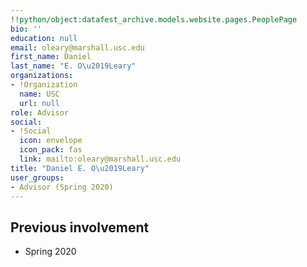 ```yaml
---
!!python/object:datafest_archive.models.website.pages.PeoplePage
bio: ''
education: null
email: oleary@marshall.usc.edu
first_name: Daniel
last_name: "E. O\u2019Leary"
organizations:
- !Organization
  name: USC
  url: null
role: Advisor
social:
- !Social
  icon: envelope
  icon_pack: fas
  link: mailto:oleary@marshall.usc.edu
title: "Daniel E. O\u2019Leary"
user_groups:
- Advisor (Spring 2020)
---
```


## Previous involvement

* Spring 2020